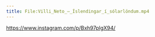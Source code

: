 ```yaml
---
title: File:Villi_Neto_–_Íslendingar_í_sólarlöndum.mp4
---
```


https://www.instagram.com/p/Bxh97plgX94/

